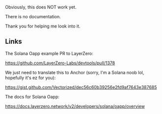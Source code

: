 Obviously, this does NOT work yet.

There is no documentation.

Thank you for helping me look into it.

## Links

The Solana Oapp example PR to LayerZero:

https://github.com/LayerZero-Labs/devtools/pull/1378

We just need to translate this to Anchor (sorry, I'm a Solana noob lol, hopefully it's ez for you):

https://gist.github.com/Vectorized/dec56c60b39256e2fd9af7643e387685

The docs for Solana Oapp:

https://docs.layerzero.network/v2/developers/solana/oapp/overview 

